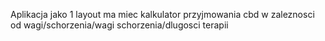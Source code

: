 Aplikacja jako 1 layout ma miec kalkulator przyjmowania cbd w zaleznosci od wagi/schorzenia/wagi schorzenia/dlugosci terapii
